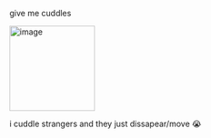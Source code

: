 give me cuddles

<img width="150" height="150" alt="image" src="https://github.com/user-attachments/assets/5d96d752-b418-47dd-bf0c-03ea7004c163" />

i cuddle strangers and they just dissapear/move 😭
